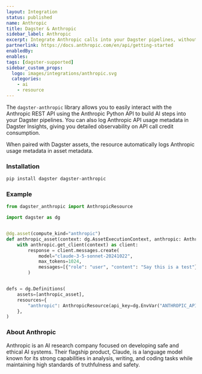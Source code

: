 ```yaml
---
layout: Integration
status: published
name: Anthropic
title: Dagster & Anthropic
sidebar_label: Anthropic
excerpt: Integrate Anthropic calls into your Dagster pipelines, without breaking the bank.
partnerlink: https://docs.anthropic.com/en/api/getting-started
enabledBy:
enables:
tags: [dagster-supported]
sidebar_custom_props:
  logo: images/integrations/anthropic.svg
  categories:
    - ai
    - resource
---
```


The `dagster-anthropic` library allows you to easily interact with the Anthropic REST API using the Anthropic Python API to build AI steps into your Dagster pipelines. You can also log Anthropic API usage metadata in Dagster Insights, giving you detailed observability on API call credit consumption.

When paired with Dagster assets, the resource automatically logs Anthropic usage metadata in asset metadata.

### Installation

```bash
pip install dagster dagster-anthropic
```

### Example

```python
from dagster_anthropic import AnthropicResource

import dagster as dg


@dg.asset(compute_kind="anthropic")
def anthropic_asset(context: dg.AssetExecutionContext, anthropic: AnthropicResource):
    with anthropic.get_client(context) as client:
        response = client.messages.create(
            model="claude-3-5-sonnet-20241022",
            max_tokens=1024,
            messages=[{"role": "user", "content": "Say this is a test"}],
        )


defs = dg.Definitions(
    assets=[anthropic_asset],
    resources={
        "anthropic": AnthropicResource(api_key=dg.EnvVar("ANTHROPIC_API_KEY")),
    },
)
```

### About Anthropic

Anthropic is an AI research company focused on developing safe and ethical AI systems. Their flagship product, Claude, is a language model known for its strong capabilities in analysis, writing, and coding tasks while maintaining high standards of truthfulness and safety.

